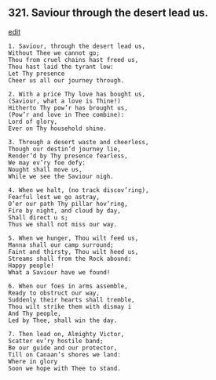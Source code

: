 
## 321.  Saviour through the desert lead us.
[edit](https://docs.google.com/document/d/1%2DQSWF4nVuQPUpPEk_9goSbI%2DC1amY3uM/edit?mode=html)



    1. Saviour, through the desert lead us, 
    Without Thee we cannot go;
    Thou from cruel chains hast freed us, 
    Thou hast laid the tyrant low:
    Let Thy presence 
    Cheer us all our journey through.

    2. With a price Thy love has bought us, 
    (Saviour, what a love is Thine!) 
    Hitherto Thy pow’r has brought us, 
    (Pow’r and love in Thee combine): 
    Lord of glory,
    Ever on Thy household shine.

    3. Through a desert waste and cheerless, 
    Though our destin’d journey lie, 
    Render’d by Thy presence fearless,
    We may ev’ry foe defy:
    Nought shall move us,
    While we see the Saviour nigh.

    4. When we halt, (no track discov’ring), 
    Fearful lest we go astray,
    O’er our path Thy pillar hov’ring,
    Fire by night, and cloud by day, 
    Shall direct u s;
    Thus we shall not miss our way.

    5. When we hunger, Thou wilt feed us, 
    Manna shall our camp surround;
    Faint and thirsty, Thou wilt heed us, 
    Streams shall from the Rock abound: 
    Happy people!
    What a Saviour have we found!

    6. When our foes in arms assemble,
    Ready to obstruct our way,
    Suddenly their hearts shall tremble,
    Thou wilt strike them with dismay i 
    And Thy people,
    Led by Thee, shall win the day.

    7. Then lead on, Almighty Victor,
    Scatter ev’ry hostile band;
    Be our guide and our protector,
    Till on Canaan’s shores we land: 
    Where in glory
    Soon we hope with Thee to stand.
